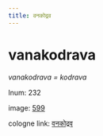 ```yaml
---
title: वनकोद्रव
---
```


# vanakodrava

<i>vanakodrava = kodrava</i> 

lnum: 232

image: [599](https://www.sanskrit-lexicon.uni-koeln.de/scans/csl-apidev/servepdf.php?dict=snp&page=599)

cologne link: [वनकोद्रव](https://sanskrit-lexicon.uni-koeln.de/scans/csl-apidev/getword.php?dict=snp&key=वनकोद्रव)

